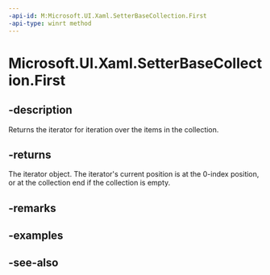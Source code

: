 ```yaml
---
-api-id: M:Microsoft.UI.Xaml.SetterBaseCollection.First
-api-type: winrt method
---
```


<!-- Method syntax
public Windows.Foundation.Collections.IIterator<Windows.UI.Xaml.SetterBase> First()
-->

# Microsoft.UI.Xaml.SetterBaseCollection.First

## -description
Returns the iterator for iteration over the items in the collection.

## -returns
The iterator object. The iterator's current position is at the 0-index position, or at the collection end if the collection is empty.

## -remarks

## -examples

## -see-also
